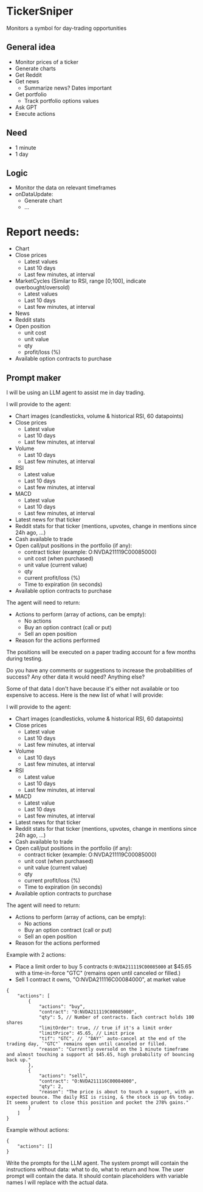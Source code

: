 # TickerSniper

Monitors a symbol for day-trading opportunities


## General idea

- Monitor prices of a ticker
- Generate charts
- Get Reddit
- Get news
    - Summarize news? Dates important
- Get portfolio
    - Track portfolio options values
- Ask GPT
- Execute actions

## Need

- 1 minute
- 1 day


## Logic

- Monitor the data on relevant timeframes
- onDataUpdate:
    - Generate chart
    - ...

# Report needs:
- Chart
- Close prices
    - Latest values
    - Last 10 days
    - Last few minutes, at interval
- MarketCycles (Similar to RSI, range [0;100], indicate overbought/oversold)
    - Latest values
    - Last 10 days
    - Last few minutes, at interval
- News
- Reddit stats
- Open position
    - unit cost
    - unit value
    - qty
    - profit/loss (%)
- Available option contracts to purchase


## Prompt maker

I will be using an LLM agent to assist me in day trading.

I will provide to the agent:
- Chart images (candlesticks, volume & historical RSI, 60 datapoints)
- Close prices
    - Latest value
    - Last 10 days
    - Last few minutes, at interval
- Volume
    - Last 10 days
    - Last few minutes, at interval
- RSI
    - Latest value
    - Last 10 days
    - Last few minutes, at interval
- MACD
    - Latest value
    - Last 10 days
    - Last few minutes, at interval
- Latest news for that ticker
- Reddit stats for that ticker (mentions, upvotes, change in mentions since 24h ago, ...)
- Cash available to trade
- Open call/put positions in the portfolio (if any):
    - contract ticker (example: O:NVDA211119C00085000)
    - unit cost (when purchased)
    - unit value (current value)
    - qty
    - current profit/loss (%)
    - Time to expiration (in seconds)
- Available option contracts to purchase

The agent will need to return:
- Actions to perform (array of actions, can be empty):
    - No actions
    - Buy an option contract (call or put)
    - Sell an open position
- Reason for the actions performed


The positions will be executed on a paper trading account for a few months during testing.


Do you have any comments or suggestions to increase the probabilities of success?
Any other data it would need? Anything else?





Some of that data I don't have because it's either not available or too expensive to access.
Here is the new list of what I will provide:

I will provide to the agent:
- Chart images (candlesticks, volume & historical RSI, 60 datapoints)
- Close prices
    - Latest value
    - Last 10 days
    - Last few minutes, at interval
- Volume
    - Last 10 days
    - Last few minutes, at interval
- RSI
    - Latest value
    - Last 10 days
    - Last few minutes, at interval
- MACD
    - Latest value
    - Last 10 days
    - Last few minutes, at interval
- Latest news for that ticker
- Reddit stats for that ticker (mentions, upvotes, change in mentions since 24h ago, ...)
- Cash available to trade
- Open call/put positions in the portfolio (if any):
    - contract ticker (example: O:NVDA211119C00085000)
    - unit cost (when purchased)
    - unit value (current value)
    - qty
    - current profit/loss (%)
    - Time to expiration (in seconds)
- Available option contracts to purchase


The agent will need to return:
- Actions to perform (array of actions, can be empty):
    - No actions
    - Buy an option contract (call or put)
    - Sell an open position
- Reason for the actions performed


Example with 2 actions:
- Place a limit order to buy 5 contracts `O:NVDA211119C00085000` at $45.65 with a time-in-force "GTC" (remains open until canceled or filled.)
- Sell 1 contract it owns, "O:NVDA211116C00084000", at market value
```
{
    "actions": [
        {
            "actions": "buy",
            "contract": "O:NVDA211119C00085000",
            "qty": 5, // Number of contracts. Each contract holds 100 shares
            "limitOrder": true, // true if it's a limit order
            "limitPrice": 45.65, // Limit price
            "tif": "GTC", // `"DAY"` auto-cancel at the end of the trading day, `"GTC"` remains open until canceled or filled.
            "reason": "Currently oversold on the 1 minute timeframe and almost touching a support at $45.65, high probability of bouncing back up."
        },
        {
            "actions": "sell",
            "contract": "O:NVDA211116C00084000",
            "qty": 2,
            "reason": "The price is about to touch a support, with an expected bounce. The daily RSI is rising, & the stock is up 6% today. It seems prudent to close this position and pocket the 278% gains."
        }
    ]
}
```

Example without actions:
```
{
    "actions": []
}
```


Write the prompts for the LLM agent.
The system prompt will contain the instructions without data: what to do, what to return and how.
The user prompt will contain the data. It should contain placeholders with variable names I will replace with the actual data.